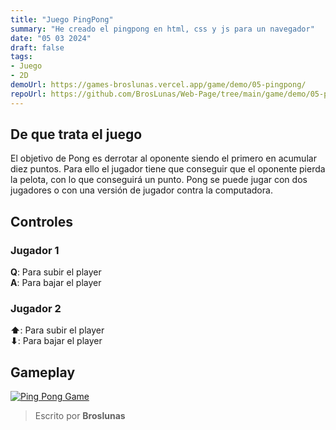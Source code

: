 ```yaml
---
title: "Juego PingPong"
summary: "He creado el pingpong en html, css y js para un navegador"
date: "05 03 2024"
draft: false
tags:
- Juego
- 2D
demoUrl: https://games-broslunas.vercel.app/game/demo/05-pingpong/
repoUrl: https://github.com/BrosLunas/Web-Page/tree/main/game/demo/05-pingpong
---
```


## De que trata el juego
El objetivo de Pong es derrotar al oponente siendo el primero en acumular diez puntos. Para ello el jugador tiene que conseguir que el oponente pierda la pelota, con lo que conseguirá un punto. Pong se puede jugar con dos jugadores o con una versión de jugador contra la computadora.

## Controles

### Jugador 1
**Q**: Para subir el player \
**A**: Para bajar el player

### Jugador 2
**⬆**: Para subir el player \
**⬇**: Para bajar el player

## Gameplay
[![Ping Pong Game](/img/games/pingpong.png)](/video/gameplay/pingpong.mp4)

> Escrito por **Broslunas**